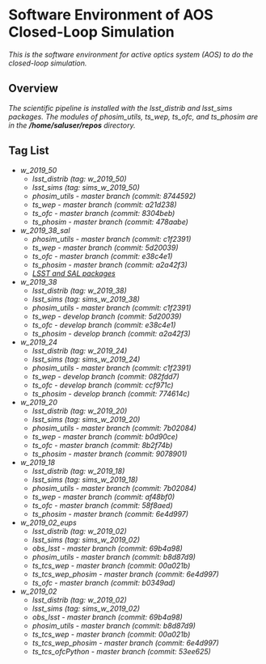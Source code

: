 # Software Environment of AOS Closed-Loop Simulation

*This is the software environment for active optics system (AOS) to do the closed-loop simulation.*

## Overview

*The scientific pipeline is installed with the lsst_distrib and lsst_sims packages. The modules of phosim_utils, ts_wep, ts_ofc, and ts_phosim are in the **/home/saluser/repos** directory.*

## Tag List

- *w_2019_50*
  - *lsst_distrib (tag: w_2019_50)*
  - *lsst_sims (tag: sims_w_2019_50)*
  - *phosim_utils - master branch (commit: 8744592)*
  - *ts_wep - master branch (commit: a21d238)*
  - *ts_ofc - master branch (commit: 8304beb)*
  - *ts_phosim - master branch (commit: 478aabe)*
- *w_2019_38_sal*
  - *phosim_utils - master branch (commit: c1f2391)*
  - *ts_wep - master branch (commit: 5d20039)*
  - *ts_ofc - master branch (commit: e38c4e1)*
  - *ts_phosim - master branch (commit: a2a42f3)*
  - *[LSST and SAL packages](https://cloud.docker.com/u/lsstts/repository/docker/lsstts/aos)*
- *w_2019_38*
  - *lsst_distrib (tag: w_2019_38)*
  - *lsst_sims (tag: sims_w_2019_38)*
  - *phosim_utils - master branch (commit: c1f2391)*
  - *ts_wep - develop branch (commit: 5d20039)*
  - *ts_ofc - develop branch (commit: e38c4e1)*
  - *ts_phosim - develop branch (commit: a2a42f3)*
- *w_2019_24*
  - *lsst_distrib (tag: w_2019_24)*
  - *lsst_sims (tag: sims_w_2019_24)*
  - *phosim_utils - master branch (commit: c1f2391)*
  - *ts_wep - develop branch (commit: 082fdd7)*
  - *ts_ofc - develop branch (commit: ccf971c)*
  - *ts_phosim - develop branch (commit: 774614c)*
- *w_2019_20*
  - *lsst_distrib (tag: w_2019_20)*
  - *lsst_sims (tag: sims_w_2019_20)*
  - *phosim_utils - master branch (commit: 7b02084)*
  - *ts_wep - master branch (commit: b0d90ce)*
  - *ts_ofc - master branch (commit: 8b2f74b)*
  - *ts_phosim - master branch (commit: 9078901)*
- *w_2019_18*
  - *lsst_distrib (tag: w_2019_18)*
  - *lsst_sims (tag: sims_w_2019_18)*
  - *phosim_utils - master branch (commit: 7b02084)*
  - *ts_wep - master branch (commit: af48bf0)*
  - *ts_ofc - master branch (commit: 58f8aed)*
  - *ts_phosim - master branch (commit: 6e4d997)*
- *w_2019_02_eups*
  - *lsst_distrib (tag: w_2019_02)*
  - *lsst_sims (tag: sims_w_2019_02)*
  - *obs_lsst - master branch (commit: 69b4a98)*
  - *phosim_utils - master branch (commit: b8d87d9)*
  - *ts_tcs_wep - master branch (commit: 00a021b)*
  - *ts_tcs_wep_phosim - master branch (commit: 6e4d997)*
  - *ts_ofc - master branch (commit: b0349ad)*
- *w_2019_02*
  - *lsst_distrib (tag: w_2019_02)*
  - *lsst_sims (tag: sims_w_2019_02)*
  - *obs_lsst - master branch (commit: 69b4a98)*
  - *phosim_utils - master branch (commit: b8d87d9)*
  - *ts_tcs_wep - master branch (commit: 00a021b)*
  - *ts_tcs_wep_phosim - master branch (commit: 6e4d997)*
  - *ts_tcs_ofcPython - master branch (commit: 53ee625)*
